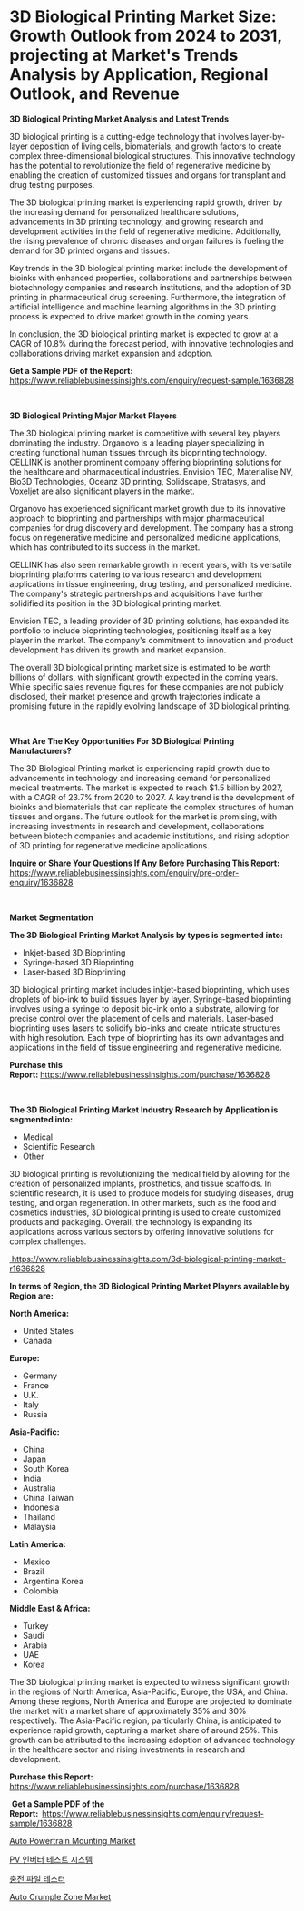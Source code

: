 <p><h1>3D Biological Printing Market Size: Growth Outlook from 2024 to 2031, projecting at Market's Trends Analysis by Application, Regional Outlook, and Revenue</h1></p><p><strong>3D Biological Printing Market Analysis and Latest Trends</strong></p>
<p><p>3D biological printing is a cutting-edge technology that involves layer-by-layer deposition of living cells, biomaterials, and growth factors to create complex three-dimensional biological structures. This innovative technology has the potential to revolutionize the field of regenerative medicine by enabling the creation of customized tissues and organs for transplant and drug testing purposes.</p><p>The 3D biological printing market is experiencing rapid growth, driven by the increasing demand for personalized healthcare solutions, advancements in 3D printing technology, and growing research and development activities in the field of regenerative medicine. Additionally, the rising prevalence of chronic diseases and organ failures is fueling the demand for 3D printed organs and tissues.</p><p>Key trends in the 3D biological printing market include the development of bioinks with enhanced properties, collaborations and partnerships between biotechnology companies and research institutions, and the adoption of 3D printing in pharmaceutical drug screening. Furthermore, the integration of artificial intelligence and machine learning algorithms in the 3D printing process is expected to drive market growth in the coming years.</p><p>In conclusion, the 3D biological printing market is expected to grow at a CAGR of 10.8% during the forecast period, with innovative technologies and collaborations driving market expansion and adoption.</p></p>
<p><strong>Get a Sample PDF of the Report:&nbsp;</strong> <a href="https://www.reliablebusinessinsights.com/enquiry/request-sample/1636828">https://www.reliablebusinessinsights.com/enquiry/request-sample/1636828</a></p>
<p>&nbsp;</p>
<p><strong>3D Biological Printing Major Market Players</strong></p>
<p><p>The 3D biological printing market is competitive with several key players dominating the industry. Organovo is a leading player specializing in creating functional human tissues through its bioprinting technology. CELLINK is another prominent company offering bioprinting solutions for the healthcare and pharmaceutical industries. Envision TEC, Materialise NV, Bio3D Technologies, Oceanz 3D printing, Solidscape, Stratasys, and Voxeljet are also significant players in the market.</p><p>Organovo has experienced significant market growth due to its innovative approach to bioprinting and partnerships with major pharmaceutical companies for drug discovery and development. The company has a strong focus on regenerative medicine and personalized medicine applications, which has contributed to its success in the market.</p><p>CELLINK has also seen remarkable growth in recent years, with its versatile bioprinting platforms catering to various research and development applications in tissue engineering, drug testing, and personalized medicine. The company's strategic partnerships and acquisitions have further solidified its position in the 3D biological printing market.</p><p>Envision TEC, a leading provider of 3D printing solutions, has expanded its portfolio to include bioprinting technologies, positioning itself as a key player in the market. The company's commitment to innovation and product development has driven its growth and market expansion.</p><p>The overall 3D biological printing market size is estimated to be worth billions of dollars, with significant growth expected in the coming years. While specific sales revenue figures for these companies are not publicly disclosed, their market presence and growth trajectories indicate a promising future in the rapidly evolving landscape of 3D biological printing.</p></p>
<p>&nbsp;</p>
<p><strong>What Are The Key Opportunities For 3D Biological Printing Manufacturers?</strong></p>
<p><p>The 3D Biological Printing market is experiencing rapid growth due to advancements in technology and increasing demand for personalized medical treatments. The market is expected to reach $1.5 billion by 2027, with a CAGR of 23.7% from 2020 to 2027. A key trend is the development of bioinks and biomaterials that can replicate the complex structures of human tissues and organs. The future outlook for the market is promising, with increasing investments in research and development, collaborations between biotech companies and academic institutions, and rising adoption of 3D printing for regenerative medicine applications.</p></p>
<p><strong>Inquire or Share Your Questions If Any Before Purchasing This Report:</strong> <a href="https://www.reliablebusinessinsights.com/enquiry/pre-order-enquiry/1636828">https://www.reliablebusinessinsights.com/enquiry/pre-order-enquiry/1636828</a></p>
<p>&nbsp;</p>
<p><strong>Market Segmentation</strong></p>
<p><strong>The 3D Biological Printing Market Analysis by types is segmented into:</strong></p>
<p><ul><li>Inkjet-based 3D Bioprinting</li><li>Syringe-based 3D Bioprinting</li><li>Laser-based 3D Bioprinting</li></ul></p>
<p><p>3D biological printing market includes inkjet-based bioprinting, which uses droplets of bio-ink to build tissues layer by layer. Syringe-based bioprinting involves using a syringe to deposit bio-ink onto a substrate, allowing for precise control over the placement of cells and materials. Laser-based bioprinting uses lasers to solidify bio-inks and create intricate structures with high resolution. Each type of bioprinting has its own advantages and applications in the field of tissue engineering and regenerative medicine.</p></p>
<p><strong>Purchase this Report:&nbsp;</strong><a href="https://www.reliablebusinessinsights.com/purchase/1636828">https://www.reliablebusinessinsights.com/purchase/1636828</a></p>
<p>&nbsp;</p>
<p><strong>The 3D Biological Printing Market Industry Research by Application is segmented into:</strong></p>
<p><ul><li>Medical</li><li>Scientific Research</li><li>Other</li></ul></p>
<p><p>3D biological printing is revolutionizing the medical field by allowing for the creation of personalized implants, prosthetics, and tissue scaffolds. In scientific research, it is used to produce models for studying diseases, drug testing, and organ regeneration. In other markets, such as the food and cosmetics industries, 3D biological printing is used to create customized products and packaging. Overall, the technology is expanding its applications across various sectors by offering innovative solutions for complex challenges.</p></p>
<p><a href="https://www.reliablebusinessinsights.com/3d-biological-printing-market-r1636828">&nbsp;https://www.reliablebusinessinsights.com/3d-biological-printing-market-r1636828</a></p>
<p><strong>In terms of Region, the 3D Biological Printing Market Players available by Region are:</strong></p>
<p>
    <p> <strong> North America: </strong>
        <ul>
            <li>United States</li>
            <li>Canada</li>
        </ul>
        </p> 
    <p> <strong> Europe: </strong>
        <ul>
            <li>Germany</li>
            <li>France</li>
            <li>U.K.</li>
            <li>Italy</li>
            <li>Russia</li>
        </ul>
        </p> 
    <p> <strong> Asia-Pacific: </strong>
        <ul>
            <li>China</li>
            <li>Japan</li>
            <li>South Korea</li>
            <li>India</li>
            <li>Australia</li>
            <li>China Taiwan</li>
            <li>Indonesia</li>
            <li>Thailand</li>
            <li>Malaysia</li>
        </ul>
        </p> 
    <p> <strong> Latin America: </strong>
        <ul>
            <li>Mexico</li>
            <li>Brazil</li>
            <li>Argentina Korea</li>
            <li>Colombia</li>
        </ul>
        </p> 
    <p> <strong> Middle East & Africa: </strong>
        <ul>
            <li>Turkey</li>
            <li>Saudi</li>
            <li>Arabia</li>
            <li>UAE</li>
            <li>Korea</li>
        </ul>
    </p>
    </p>
<p><p>The 3D biological printing market is expected to witness significant growth in the regions of North America, Asia-Pacific, Europe, the USA, and China. Among these regions, North America and Europe are projected to dominate the market with a market share of approximately 35% and 30% respectively. The Asia-Pacific region, particularly China, is anticipated to experience rapid growth, capturing a market share of around 25%. This growth can be attributed to the increasing adoption of advanced technology in the healthcare sector and rising investments in research and development.</p></p>
<p><strong>Purchase this Report: </strong><a href="https://www.reliablebusinessinsights.com/purchase/1636828">https://www.reliablebusinessinsights.com/purchase/1636828</a></p>
<p>&nbsp;<strong>Get a Sample PDF of the Report:&nbsp;&nbsp;</strong><a href="https://www.reliablebusinessinsights.com/enquiry/request-sample/1636828">https://www.reliablebusinessinsights.com/enquiry/request-sample/1636828</a></p>
<p><strong></strong></p>
<p><p><a href="https://github.com/ZackaryHalvorson2023/Market-Research-Report-List-1/blob/main/auto-powertrain-mounting-market.md">Auto Powertrain Mounting Market</a></p><p><a href="https://github.com/kimvicki3212024/Market-Research-Report-List-1/blob/main/8172681118070.md">PV 인버터 테스트 시스템</a></p><p><a href="https://github.com/khairinauzunul/Market-Research-Report-List-1/blob/main/4069852118069.md">충전 파일 테스터</a></p><p><a href="https://github.com/DeonteStanton2023/Market-Research-Report-List-1/blob/main/auto-crumple-zone-market.md">Auto Crumple Zone Market</a></p></p>